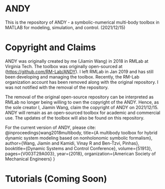 # ANDY
This is the repository of ANDY - a symbolic-numerical multi-body toolbox in MATLAB for modeling, simulation, and control. (2021/12/15)

# Copyright and Claims

ANDY was originally created by me (Jiamin Wang) in 2018 in RMLab at Virginia Tech. The toolbox was originally open-sourced at (https://github.com/RM-Lab/ANDY). I left RMLab in Jan 2019 and has still been developing and managing the toolbox. Recently, the RM-Lab organization account has been removed along with the original repository. I was not notified with the removal of the repository.

The removal of the original open-source repository can be interpreted as RMLab no longer being willing to own the copyright of the ANDY. Hence, as the sole creator I, Jiamin Wang, claim the copyright of ANDY on 2021/12/15. ANDY will remain as an open-sourced toolbox for academic and commercial use. The updates of the toolbox will also be found on this repository.

For the current version of ANDY, please cite:
@inproceedings{wang2018multibody, title={A multibody toolbox for hybrid dynamic system modeling based on nonholonomic symbolic formalism}, author={Wang, Jiamin and Kamidi, Vinay R and Ben-Tzvi, Pinhas}, booktitle={Dynamic Systems and Control Conference}, volume={51913}, pages={V003T29A003}, year={2018}, organization={American Society of Mechanical Engineers} }

# Tutorials (Coming Soon)
